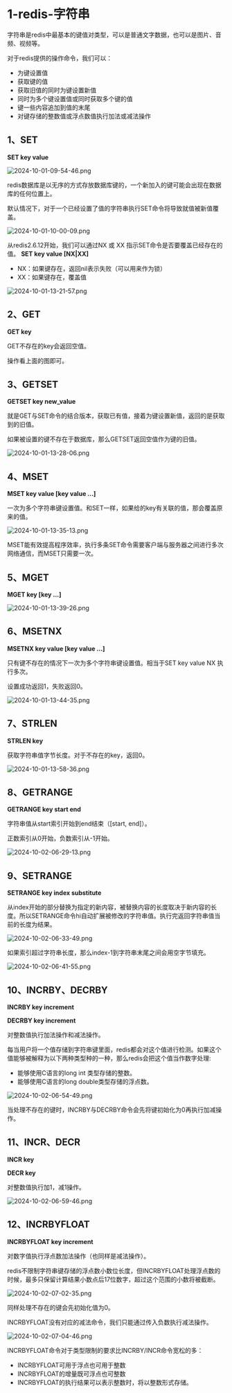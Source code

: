 # 1-redis-字符串
字符串是redis中最基本的键值对类型，可以是普通文字数据，也可以是图片、音频、视频等。

对于redis提供的操作命令，我们可以：
- 为键设置值
- 获取键的值
- 获取旧值的同时为键设置新值
- 同时为多个键设置值或同时获取多个键的值
- 键一些内容追加到值的末尾
- 对键存储的整数值或浮点数值执行加法或减法操作

## 1、SET
**SET key value**

![2024-10-01-09-54-46.png](./images/2024-10-01-09-54-46.png)

redis数据库是以无序的方式存放数据库键的，一个新加入的键可能会出现在数据库的任何位置上。

默认情况下，对于一个已经设置了值的字符串执行SET命令将导致就值被新值覆盖。

![2024-10-01-10-00-09.png](./images/2024-10-01-10-00-09.png)

从redis2.6.12开始，我们可以通过NX 或 XX 指示SET命令是否要覆盖已经存在的值。
**SET key value [NX|XX]**
- NX：如果键存在，返回nil表示失败（可以用来作为锁）
- XX：如果键存在，覆盖值

![2024-10-01-13-21-57.png](./images/2024-10-01-13-21-57.png)

## 2、GET
**GET key**

GET不存在的key会返回空值。

操作看上面的图即可。

## 3、GETSET
**GETSET key new_value**

就是GET与SET命令的结合版本，获取已有值，接着为键设置新值，返回的是获取到的旧值。

如果被设置的键不存在于数据库，那么GETSET返回空值作为键的旧值。

![2024-10-01-13-28-06.png](./images/2024-10-01-13-28-06.png)


## 4、MSET
**MSET key value [key value ...]**

一次为多个字符串键设置值。和SET一样，如果给的key有关联的值，那会覆盖原来的值。

![2024-10-01-13-35-13.png](./images/2024-10-01-13-35-13.png)

MSET能有效提高程序效率，执行多条SET命令需要客户端与服务器之间进行多次网络通信，而MSET只需要一次。

## 5、MGET
**MGET key [key ...]**

![2024-10-01-13-39-26.png](./images/2024-10-01-13-39-26.png)


## 6、MSETNX
**MSETNX key value [key value ...]**

只有键不存在的情况下一次为多个字符串键设置值。相当于SET key value NX 执行多次。

设置成功返回1，失败返回0。

![2024-10-01-13-44-35.png](./images/2024-10-01-13-44-35.png)


## 7、STRLEN
**STRLEN key**

获取字符串值字节长度。对于不存在的key，返回0。

![2024-10-01-13-58-36.png](./images/2024-10-01-13-58-36.png)



## 8、GETRANGE
**GETRANGE key start end**

字符串值从start索引开始到end结束（[start, end]）。

正数索引从0开始，负数索引从-1开始。

![2024-10-02-06-29-13.png](./images/2024-10-02-06-29-13.png)

## 9、SETRANGE
**SETRANGE key index substitute**

从index开始的部分替换为指定的新内容，被替换内容的长度取决于新内容的长度。所以SETRANGE命令hi自动扩展被修改的字符串值。执行完返回字符串值当前的长度为结果。

![2024-10-02-06-33-49.png](./images/2024-10-02-06-33-49.png)

如果索引超过字符串长度，那么index-1到字符串末尾之间会用空字节填充。

![2024-10-02-06-41-55.png](./images/2024-10-02-06-41-55.png)

## 10、INCRBY、DECRBY
**INCRBY key increment**

**DECRBY key increment**

对整数值执行加法操作和减法操作。

每当用户将一个值存储到字符串键里面，redis都会对这个值进行检测。如果这个值能够被解释为以下两种类型种的一种，那么redis会把这个值当作数字处理:
- 能够使用C语言的long int 类型存储的整数。
- 能够使用C语言的long double类型存储的浮点数。

![2024-10-02-06-54-49.png](./images/2024-10-02-06-54-49.png)

当处理不存在的键时，INCRBY与DECRBY命令会先将键初始化为0再执行加减操作。

## 11、INCR、DECR
**INCR key**

**DECR key**

对整数值执行加1，减1操作。

![2024-10-02-06-59-46.png](./images/2024-10-02-06-59-46.png)

## 12、INCRBYFLOAT
**INCRBYFLOAT key increment**

对数字值执行浮点数加法操作（也同样是减法操作）。

redis不限制字符串键存储的浮点数小数位长度，但INCRBYFLOAT处理浮点数的时候，最多只保留计算结果小数点后17位数字，超过这个范围的小数将被截断。

![2024-10-02-07-02-35.png](./images/2024-10-02-07-02-35.png)

同样处理不存在的键会先初始化值为0。

INCRBYFLOAT没有对应的减法命令，我们只能通过传入负数执行减法操作。

![2024-10-02-07-04-46.png](./images/2024-10-02-07-04-46.png)

INCRBYFLOAT命令对于类型限制的要求比INCRBY/INCR命令宽松的多：
- INCRBYFLOAT可用于浮点也可用于整数
- INCRBYFLOAT的增量既可浮点也可整数
- INCRBYFLOAT的执行结果可以表示整数时，将以整数形式存储。


